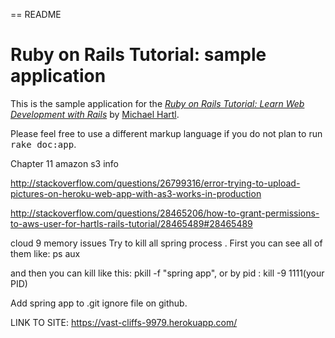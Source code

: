 == README

# Ruby on Rails Tutorial: sample application

This is the sample application for the
[*Ruby on Rails Tutorial:
Learn Web Development with Rails*](http://www.railstutorial.org/)
by [Michael Hartl](http://www.michaelhartl.com/).

Please feel free to use a different markup language if you do not plan to run
<tt>rake doc:app</tt>.

Chapter 11 amazon s3 info

  http://stackoverflow.com/questions/26799316/error-trying-to-upload-pictures-on-heroku-web-app-with-as3-works-in-production

  http://stackoverflow.com/questions/28465206/how-to-grant-permissions-to-aws-user-for-hartls-rails-tutorial/28465489#28465489

cloud 9 memory issues
  Try to kill all spring process . First you can see all of them like: ps aux

  and then you can kill like this: pkill -f "spring app", or by pid : kill -9 1111(your PID)
  
Add spring app to .git ignore file
  on github.
  
  LINK TO SITE: https://vast-cliffs-9979.herokuapp.com/